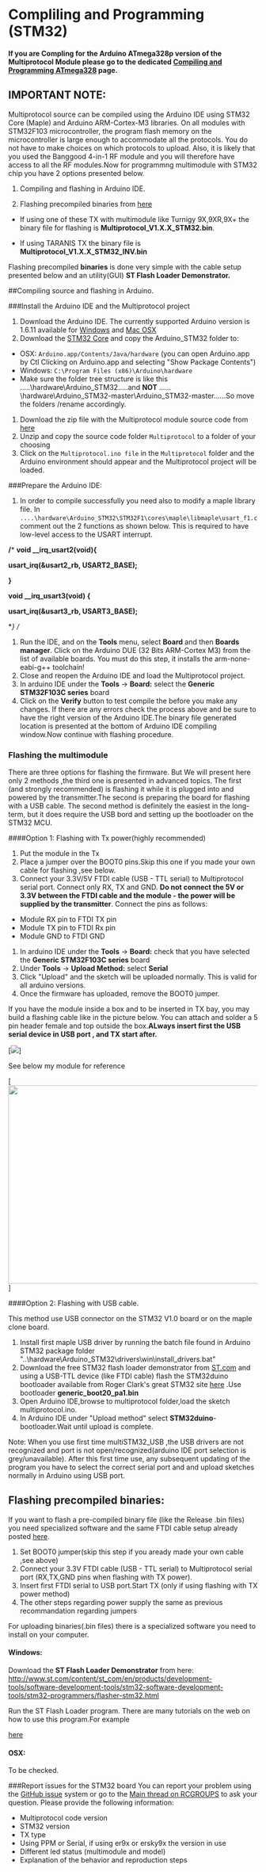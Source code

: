 # Compliling and Programming (STM32)

**If you are Compling for the Arduino ATmega328p version of the Multiprotocol Module please go to the dedicated [Compiling and Programming ATmega328](Compiling.md) page.**

## IMPORTANT NOTE:
Multiprotocol source can be compiled using the Arduino IDE using STM32 Core (Maple) and Arduino ARM-Cortex-M3 libraries. 
On all modules with STM32F103 microcontroller, the program flash memory on the microcontroller is large enough to accommodate all the protocols.  You do not have to make choices on which protocols to upload.  Also, it is likely that you used the Banggood 4-in-1 RF module and you will therefore have access to all the RF modules.Now for programmng multimodule with STM32 chip  you have 2 options presented below.

1. Compiling and flashing in Arduino IDE.

1. Flashing precompiled binaries from [here](https://github.com/pascallanger/DIY-Multiprotocol-TX-Module/releases)

 - If using one of these TX with multimodule like Turnigy 9X,9XR,9X+ the binary file for flashing is **Multiprotocol_V1.X.X_STM32.bin**.

 - If using TARANIS TX the binary file  is **Multiprotocol_V1.X.X_STM32_INV.bin**

Flashing precompiled **binaries** is done very simple with the cable setup presented below and an utility(GUI) **ST Flash Loader Demonstrator.**



##Compiling source and flashing in Arduino.

###Install the Arduino IDE and the Multiprotocol project
1. Download the Arduino IDE. The currently supported Arduino version is 1.6.11 available for [Windows]( https://www.arduino.cc/download_handler.php?f=/arduino-1.6.12-windows.exe) and [Mac OSX](http://arduino.cc/download_handler.php?f=/arduino-1.6.12-macosx.zip)
1. Download the [STM32 Core](https://github.com/rogerclarkmelbourne/Arduino_STM32/archive/master.zip) and copy the Arduino_STM32 folder to:
  - OSX: ```Arduino.app/Contents/Java/hardware```  (you can open Arduino.app by Ctl Clicking on Arduino.app and selecting "Show Package Contents") 
  - Windows: ```C:\Program Files (x86)\Arduino\hardware``` 
  - Make sure the folder tree structure is like this .....\hardware\Arduino_STM32\.....and **NOT** ...... \hardware\Arduino_STM32-master\Arduino_STM32-master\......So move the folders /rename accordingly.
  
1. Download the zip file with the Multiprotocol module source code from [here](https://github.com/pascallanger/DIY-Multiprotocol-TX-Module)
1. Unzip and copy the source code folder ```Multiprotocol``` to a folder of your choosing
1. Click on the ```Multiprotocol.ino file``` in the ```Multiprotocol``` folder and the Arduino environment should appear and the Multiprotocol project will be loaded.

###Prepare the Arduino IDE:

1. In order to compile successfully you need also to modify a maple library file. In ```....\hardware\Arduino_STM32\STM32F1\cores\maple\libmaple\usart_f1.c``` comment out the 2 functions as shown below. This is required to have low-level access to the USART interrupt. 

**/***
**void __irq_usart2(void){**

**usart_irq(&usart2_rb, USART2_BASE);**

**}**
 
 **void __irq_usart3(void) {**
 
 **usart_irq(&usart3_rb, USART3_BASE);**
 
**}
*/**
 
 
1. Run the IDE, and on the **Tools** menu, select **Board** and then **Boards manager**. Click on the Arduino DUE (32 Bits ARM-Cortex M3) from the list of available boards. You must do this step, it installs the arm-none-eabi-g++ toolchain!
1. Close and reopen the Arduino IDE and load the Multiprotocol project.
1. In arduino IDE under the **Tools** -> **Board:** select the **Generic STM32F103C series** board
1. Click on the **Verify** button to test compile the before you make any changes.  If there are any errors check the process above and be sure to have the right version of the Arduino IDE.The binary file generated location is presented at the bottom of Arduino IDE compiling window.Now continue with flashing procedure.


### Flashing the multimodule

There are three options for flashing the firmware. But We will present here only 2 methods ,the third one is presented in advanced topics.
The first (and strongly recommended) is flashing it while it is plugged into and powered by the transmitter.The second is preparing the board for flashing with a USB cable. 
The second  method is definitely the easiest in the long-term, but it does require the USB bord and setting up the bootloader on the STM32 MCU.

####Option 1: Flashing with Tx power(highly recommended)

1. Put the module in the Tx 
1. Place a jumper over the BOOT0 pins.Skip this one if you made your own cable for flashing ,see below. 
1. Connect your 3.3V/5V FTDI cable (USB - TTL serial) to  Multiprotocol serial port.  Connect only RX, TX and GND.  **Do not connect the 5V or 3.3V between the FTDI cable and the module - the power will be supplied by the transmitter**.  Connect the pins as follows:   
  - Module RX pin to FTDI TX pin
  - Module TX pin to FTDI Rx pin
  - Module GND to FTDI GND 
  
1. In arduino IDE under the **Tools** -> **Board:** check that you have selected the **Generic STM32F103C series** board 
1. Under **Tools** -> **Upload Method:** select **Serial** 
1. Click "Upload" and the sketch will be uploaded normally.   This is valid for  all arduino versions. 
1. Once the firmware has uploaded, remove the BOOT0 jumper. 

If you have the module inside a box and to be inserted in TX bay, you may build a flashing cable like in the picture below.
You can attach and solder a 5 pin header female and top outside the box.**ALways insert first the USB serial device in USB port , and TX start after.**

[<img src="images/Multi_STM32_ flashing.jpg" />]

See below my module for reference

[<img src="images/Multi_STM32 module.JPG"  width="600" height="400" />]

####Option 2: Flashing with USB cable.

This method use USB connector on the STM32 V1.0 board or on the maple clone board.  

1. Install first maple USB driver by running the batch file found in Arduino STM32 package folder "..\hardware\Arduino_STM32\drivers\win\install_drivers.bat"  
1. Download the free STM32 flash loader demonstrator from [ST.com](http://www.st.com/en/development-tools/flasher-stm32.html) and using a USB-TTL device (like FTDI cable) flash the STM32duino bootloader available from Roger Clark's great STM32 site [here](https://github.com/rogerclarkmelbourne/STM32duino-bootloader/tree/master/STM32F1/binaries) .Use bootloader **generic_boot20_pa1.bin**
1. Open Arduino IDE,browse to multiprotocol folder,load the sketch multiprotocol.ino.
1. In Arduino IDE under "Upload method" select **STM32duino**-bootloader.Wait until upload is complete.

Note: When you use first time multiSTM32_USB ,the USB drivers are not recognized and port is not open/recognized(arduino IDE port selection is grey/unavailable).
 After this first time use, any subsequent updating of the program you have to select the correct serial port and and upload sketches normally in Arduino using USB port.

## Flashing precompiled binaries: 

If you want to flash a pre-compiled binary file (like the Release .bin files) you need specialized software and the same FTDI cable setup already posted [here](https://github.com/pascallanger/DIY-Multiprotocol-TX-Module/blob/master/docs/Compiling_STM32.md#option-1-flashing-with-tx-powerhighly-recommended).  

1. Set BOOT0 jumper(skip this step if you aready made  your own cable ,see above)  
1. Connect your 3.3V FTDI cable (USB - TTL serial) to  Multiprotocol serial port (RX,TX,GND pins when flashing with TX power).
1. Insert first FTDI serial to USB port.Start TX (only if using flashing with TX power method)
1. The other steps regarding power supply the same as previous recommandation regarding jumpers  

For uploading binaries(.bin files) there is a specialized software you need to install on your computer.  

#### Windows:
Download the **ST Flash Loader Demonstrator** from here: http://www.st.com/content/st_com/en/products/development-tools/software-development-tools/stm32-software-development-tools/stm32-programmers/flasher-stm32.html

Run the ST Flash Loader program. There are many tutorials on the web on how to use this program.For example

[here](http://www.scienceprog.com/flashing-programs-to-stm32-embedded-bootloader)

#### OSX:
To be checked.

###Report issues for the STM32 board
You can report your problem using the [GitHub issue](https://github.com/midelic/DIY-Multiprotocol-TX-Module/issues) system or go to the [Main thread on RCGROUPS](http://www.rcgroups.com/forums/showthread.php?t=2165676) to ask your question.
Please provide the following information:

- Multiprotocol code version
- STM32 version
- TX type
- Using PPM or Serial, if using er9x or ersky9x the version in use
- Different led status (multimodule and model)
- Explanation of the behavior and reproduction steps
